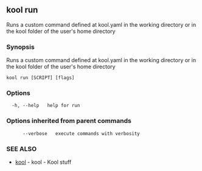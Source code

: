 ## kool run

Runs a custom command defined at kool.yaml in the working directory or in the kool folder of the user's home directory

### Synopsis

Runs a custom command defined at kool.yaml in the working directory or in the kool folder of the user's home directory

```
kool run [SCRIPT] [flags]
```

### Options

```
  -h, --help   help for run
```

### Options inherited from parent commands

```
      --verbose   execute commands with verbosity
```

### SEE ALSO

* [kool](kool.md)	 - kool - Kool stuff

